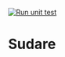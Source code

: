 [![Run unit test](https://github.com/takesei/sudareph/actions/workflows/test.yaml/badge.svg)](https://github.com/takesei/sudareph/actions/workflows/test.yaml)
# Sudare
